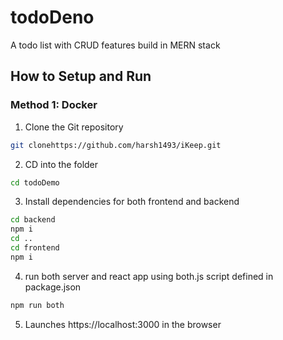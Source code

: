 # todoDeno
A todo list with CRUD features build in MERN stack


## How to Setup and Run

### Method 1: Docker

1) Clone the Git repository

```sh
git clonehttps://github.com/harsh1493/iKeep.git
```

2) CD into the folder

```sh
cd todoDemo
```

3) Install dependencies for both frontend and backend

```sh
cd backend
npm i
cd ..
cd frontend
npm i
```

4) run both server and react app using both.js script defined in package.json

```sh
npm run both
```

5) Launches https://localhost:3000 in the browser
